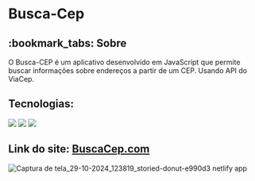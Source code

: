 # Busca-Cep

<h2>:bookmark_tabs: Sobre</h2>
<p>O Busca-CEP é um aplicativo desenvolvido em JavaScript que permite buscar informações sobre endereços a partir de um CEP. Usando API do ViaCep.</p>

<h2>Tecnologias:</h2>

<div style="display: inline_block">

<img src="https://img.shields.io/badge/html5-%23E34F26.svg?style=for-the-badge&logo=html5&logoColor=white" />
<img src="https://img.shields.io/badge/css3-%231572B6.svg?style=for-the-badge&logo=css3&logoColor=white" />
<img src="https://img.shields.io/badge/javascript-%23323330.svg?style=for-the-badge&logo=javascript&logoColor=%23F7DF1E" />
  

<h2>Link do site: <a href="https://storied-donut-e990d3.netlify.app/">BuscaCep.com</a></h2>

![Captura de tela_29-10-2024_123819_storied-donut-e990d3 netlify app](https://github.com/user-attachments/assets/c5674372-f543-4d4e-a895-7027c7494e44)

